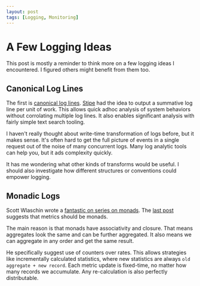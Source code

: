 ```yaml
---
layout: post
tags: [Logging, Monitoring]
---
```


# A Few Logging Ideas

This post is mostly a reminder to think more on a few logging ideas I encountered. I figured others might benefit from them too.


## Canonical Log Lines

The first is [canonical log lines](https://stripe.com/blog/canonical-log-lines). [Stipe](https://stripe.com/) had the idea to
output a summative log line per unit of work. This allows quick adhoc analysis of system behaviors without corrolating multiple log lines.
It also enables significant analysis with fairly simple text search tooling.

I haven't really thought about write-time transformation of logs before, but it makes sense. It's often hard to get the full picture of events in a single 
request out of the noise of many concurrent logs. Many log analytic tools can help you, but it ads complexity quickly.

It has me wondering what other kinds of transforms would be useful. I should also investigate how different structures or conventions could empower logging.

## Monadic Logs

Scott Wlaschin wrote a [fantastic on series on monads](https://fsharpforfunandprofit.com/posts/monoids-without-tears/).
The [last post](https://fsharpforfunandprofit.com/posts/monoids-part3/) suggests that metrics should be monads. 

The main reason is that monads have associativity and closure. That means aggregates look the same and can be further aggregated. It also means we can aggregate in any order and get the same result.

He specifically suggest use of counters over rates. This allows strategies like incrementally calculated statistics, where new statistics are always `old aggregate + new record`. Each metric update is fixed-time, no matter how many records we accumulate. Any re-calculation is also perfectly distributable.


